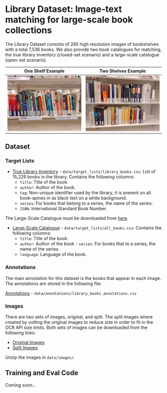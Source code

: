 # Library Dataset: Image-text matching for large-scale book collections

The Library Dataset consists of 285 high resolution images of bookshelves with a total 7,536 books. We also provide two book catalogues for matching, the true library inventory (closed-set scenario) and a large-scale catalogue (open-set scenario).

One Shelf Example             |  Two Shelves Example
:-------------------------:|:-------------------------:
![](sample_images/one_shelf_example.jpg)  |  ![](sample_images/two_shelves_example.jpg)

## Dataset

### Target Lists
- [True Library Inventory](data/target_lists/library_books.csv) - `data/target_lists/library_books.csv`: List of 15,229 books in the library. Contains the following columns:
  - `title`: Title of the book.
  - `author`: Author of the book.
  - `tag`: Non-unique identifier used by the library, it is present on all book-spines in as black text on a white background.
  - `series`: For books that belong to a series, the name of the series.
  - `ISBN`: International Standard Book Number.

The Large-Scale Catalogue must be downloaded from [here](https://cvcuab-my.sharepoint.com/:x:/g/personal/allabres_cvc_uab_cat/EdXizczi3wtLhB8Qvm5dU1kBxW3jJHovKuHbN4LrqzhpgA?e=99UY13).
- [Large-Scale Catalogue](data/target_lists/all_books.csv) - `data/target_lists/all_books.csv`: Contains the following columns:
  - `title`: Title of the book.
  - `author`: Author of the book  - `series`: For books that to a series, the name of the series.
  - `language`: Language of the book.

  
### Annotations
The main annotation for this dataset is the books that appear in each image. The annotations are stored in the following file:

[Annotations](data/annotations/library_books_annotations.csv) - `data/annotations/library_books_annotations.csv`


### Images

There are two sets of images, original, and split. The split images where created by cutting the original images to reduce size in order to fit in the OCR API size limits.
Both sets of images can be downloaded from the following links:
- [Original Images](https://cvcuab-my.sharepoint.com/:u:/g/personal/allabres_cvc_uab_cat/EeLjfNfMHItDps97t7xZ7UgBW-xBnuewRbHGEUmGsMpEFg?e=Fnn2Eq)
- [Split Images](https://cvcuab-my.sharepoint.com/:u:/g/personal/allabres_cvc_uab_cat/ES2oBS5DuhROlKbHQIGS0akBQuG3KO_8c5QNd27QhZaYOg?e=Y6XTyz)

Unzip the images in `data/images/`.

## Training and Eval Code
Coming soon...

